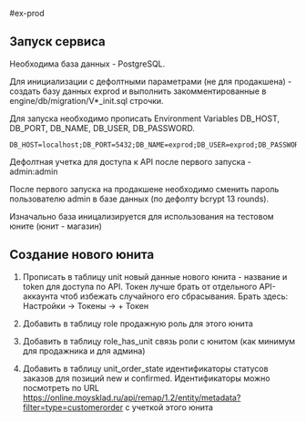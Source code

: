 #ex-prod

## Запуск сервиса

Необходима база данных - PostgreSQL.

Для инициализации с дефолтными параметрами (не для продакшена) - создать базу данных exprod и выполнить закомментированные 
в engine/db/migration/V*_init.sql строчки.

Для запуска необходимо прописать Environment Variables DB_HOST, DB_PORT, DB_NAME, DB_USER, DB_PASSWORD.
```
DB_HOST=localhost;DB_PORT=5432;DB_NAME=exprod;DB_USER=exprod;DB_PASSWORD=exprod
```

Дефолтная учетка для доступа к API после первого запуска - admin:admin

После первого запуска на продакшене необходимо сменить пароль пользователю admin в базе данных (по дефолту bcrypt 13 rounds).

Изначально база иницализируется для использования на тестовом юните (юнит - магазин)

## Создание нового юнита

1. Прописать в таблицу unit новый данные нового юнита - название и token для доступа по API. 
   Токен лучше брать от отдельного API-аккаунта чтоб избежать случайного его сбрасывания. Брать здесь: Настройки -> Токены -> + Токен
   
1. Добавить в таблицу role продажную роль для этого юнита

1. Добавить в таблицу role_has_unit связь роли с юнитом (как минимум для продажника и для админа)

1. Добавить в таблицу unit_order_state идентификаторы статусов заказов для позиций new и confirmed. 
   Идентификаторы можно посмотреть по URL https://online.moysklad.ru/api/remap/1.2/entity/metadata?filter=type=customerorder с учеткой этого юнита
   



